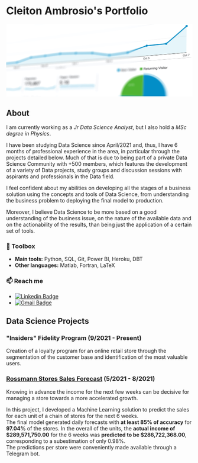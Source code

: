 # Cleiton Ambrosio's Portfolio

<!--
**CleitonAmbrosio/CleitonAmbrosio** is a ✨ _special_ ✨ repository because its `README.md` (this file) appears on your GitHub profile.

Here are some ideas to get you started:

- 🔭 I’m currently working on ...
- 🌱 I’m currently learning ...
- 👯 I’m looking to collaborate on ...
- 🤔 I’m looking for help with ...
- 💬 Ask me about ...
- 📫 How to reach me: ...
- 😄 Pronouns: ...
- ⚡ Fun fact: ...
-->

![](cover.jpg)

## About

I am currently working as a *Jr Data Science Analyst*, but I also hold a *MSc degree in Physics*. 

I have been studying Data Science since April/2021 and, thus, I have 6 months of professional experience in the area, in particular through the projects detailed below. Much of that is due to being part of a private Data Science Community with +500 members, which features the development of a variety of Data projects, study groups and discussion sessions with aspirants and professionals in the Data field. 

I feel confident about my abilities on developing all the stages of a business solution using the concepts and tools of Data Science, from understanding the business problem to deploying the final model to production.

Moreover, I believe Data Science to be more based on a good understanding of the business issue, on the nature of the available data and on the actionability of the results, than being just the application of a certain set of tools.

### :toolbox: Toolbox

- **Main tools:** Python, SQL, Git, Power BI, Heroku, DBT
- **Other languages:** Matlab, Fortran, LaTeX


### 📫 Reach me
* [![Linkedin Badge](https://img.shields.io/badge/-LinkedIn-blue?style=flat&logo=LinkedIn&logoColor=white)](https://www.linkedin.com/in/cleiton-o-ambrosio/)
* [![Gmail Badge](https://img.shields.io/badge/-Gmail-c14438?style=flat-square&logo=Gmail&logoColor=white&link=mailto:cleiton.o.ambrosio@gmail.com)](mailto:cleiton.o.ambrosio@gmail.com)


## Data Science Projects

### "Insiders" Fidelity Program (9/2021 - Present)

Creation of a loyalty program for an online retail store through the segmentation of the customer base and identification of the most valuable users.

### [Rossmann Stores Sales Forecast]( https://github.com/CleitonAmbrosio/Rossmann-Store-Sales-Forecast ) (5/2021 - 8/2021)

Knowing in advance the income for the next few weeks can be decisive for managing a store towards a more accelerated growth. 

In this project, I developed a Machine Learning solution to predict the sales for each unit of a chain of stores for the next 6 weeks.  
   The final model generated daily forecasts with **at least 85% of accuracy** for **97.04%** of the stores. In the overall of the units, the **actual income of $289,571,750.00** for the 6 weeks was **predicted to be $286,722,368.00**, corresponding to a subestimation of only 0.98%.   
   The predictions per store were conveniently made available through a Telegram bot.
